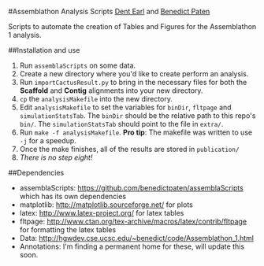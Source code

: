 #Assemblathon Analysis Scripts
[Dent Earl](https://github.com/dentearl/) and [Benedict Paten](https://github.com/benedictpaten/)

Scripts to automate the creation of Tables and Figures for the Assemblathon 1 analysis.

##Installation and use
1. Run <code>assemblaScripts</code> on some data.
2. Create a new directory where you'd like to create perform an analysis.
3. Run <code>importCactusResult.py</code> to bring in the necessary files for both the **Scaffold** and **Contig** alignments into your new directory.
4. <code>cp</code> the <code>analysisMakefile</code> into the new directory.
5. Edit <code>analysisMakefile</code> to set the variables for <code>binDir</code>, <code>fltpage</code> and <code>simulationStatsTab</code>. The <code>binDir</code> should be the relative path to this repo's <code>bin/</code>. The <code>simulationStatsTab</code> should point to the file in <code>extra/</code>.
6. Run <code>make -f analysisMakefile</code>. **Pro tip**: The makefile was written to use <code>-j</code> for a speedup.
7. Once the make finishes, all of the results are stored in <code>publication/</code>
8. _There is no step eight!_

##Dependencies
* assemblaScripts: https://github.com/benedictpaten/assemblaScripts which has its own dependencies
* matplotlib: http://matplotlib.sourceforge.net/ for plots
* latex: http://www.latex-project.org/ for latex tables
* fltpage: http://www.ctan.org/tex-archive/macros/latex/contrib/fltpage for formatting the latex tables
* Data: http://hgwdev.cse.ucsc.edu/~benedict/code/Assemblathon_1.html
* Annotations: I'm finding a permanent home for these, will update this soon.

